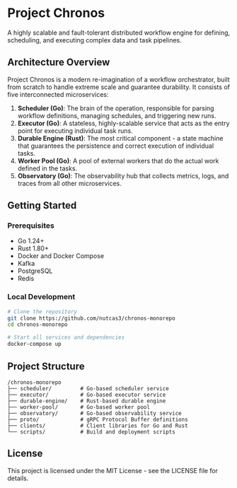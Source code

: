 # Project Chronos

A highly scalable and fault-tolerant distributed workflow engine for defining, scheduling, and executing complex data and task pipelines.

## Architecture Overview

Project Chronos is a modern re-imagination of a workflow orchestrator, built from scratch to handle extreme scale and guarantee durability. It consists of five interconnected microservices:

1. **Scheduler (Go)**: The brain of the operation, responsible for parsing workflow definitions, managing schedules, and triggering new runs.
2. **Executor (Go)**: A stateless, highly-scalable service that acts as the entry point for executing individual task runs.
3. **Durable Engine (Rust)**: The most critical component - a state machine that guarantees the persistence and correct execution of individual tasks.
4. **Worker Pool (Go)**: A pool of external workers that do the actual work defined in the tasks.
5. **Observatory (Go)**: The observability hub that collects metrics, logs, and traces from all other microservices.

## Getting Started

### Prerequisites

- Go 1.24+
- Rust 1.80+
- Docker and Docker Compose
- Kafka
- PostgreSQL
- Redis

### Local Development

```bash
# Clone the repository
git clone https://github.com/nutcas3/chronos-monorepo
cd chronos-monorepo

# Start all services and dependencies
docker-compose up
```

## Project Structure

```
/chronos-monorepo
├── scheduler/         # Go-based scheduler service
├── executor/          # Go-based executor service
├── durable-engine/    # Rust-based durable engine
├── worker-pool/       # Go-based worker pool
├── observatory/       # Go-based observability service
├── proto/             # gRPC Protocol Buffer definitions
├── clients/           # Client libraries for Go and Rust
└── scripts/           # Build and deployment scripts
```

## License

This project is licensed under the MIT License - see the LICENSE file for details.
